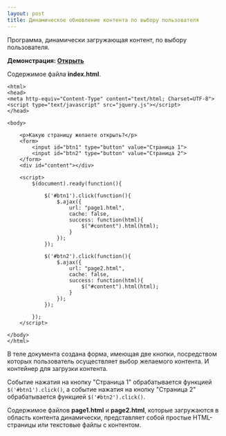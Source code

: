 ```yaml
---
layout: post
title: Динамическое обновление контента по выбору пользователя
---
```


Программа, динамически загружающая контент, по выбору пользователя.

**Демонстрация: [Открыть](https://thimbleprojects.org/ukiran/576729/)**

Содержимое файла **index.html**.

    <html>  
    <head>  
    <meta http-equiv="Content-Type" content="text/html; Charset=UTF-8">  
    <script type="text/javascript" src="jquery.js"></script>  
    </head>  
      
    <body>  
          
        <p>Какую страницу желаете открыть?</p>  
        <form>  
            <input id="btn1" type="button" value="Страница 1">   
            <input id="btn2" type="button" value="Страница 2">  
        </form>  
        <div id="content"></div>  
          
        <script>  
            $(document).ready(function(){  
              
                $('#btn1').click(function(){  
                    $.ajax({  
                        url: "page1.html",  
                        cache: false,  
                        success: function(html){  
                            $("#content").html(html);  
                        }  
                    });  
                });  
                  
                $('#btn2').click(function(){  
                    $.ajax({  
                        url: "page2.html",  
                        cache: false,  
                        success: function(html){  
                            $("#content").html(html);  
                        }  
                    });  
                });  
                  
            });  
        </script>  
          
    </body>  
    </html>  

В теле документа создана форма, имеющая две кнопки, посредством которых пользователь осуществляет выбор желаемого контента. И контейнер для загрузки контента.

Событие нажатия на кнопку "Страница 1" обрабатывается функцией `$('#btn1').click()`, а событие нажатия на кнопку "Страница 2" обрабатывается функцией `$('#btn2').click()`.

Содержимое файлов **page1.html** и **page2.html**, которые загружаются в область контента динамически, представляет собой простые HTML-страницы или текстовые файлы с контентом.
